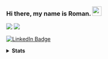 ### Hi there, my name is Roman. <img src="https://media.giphy.com/media/hvRJCLFzcasrR4ia7z/giphy.gif" width="25px">
![](https://img.shields.io/github/followers/rdavydov?style=for-the-badge&logo=github&color=darkblue&logoColor=aquamarine)
![](https://img.shields.io/github/stars/rdavydov?affiliations=OWNER%2CCOLLABORATOR%2CORGANIZATION_MEMBER&logo=github&color=darkgreen&logoColor=lightgreen&style=for-the-badge)

[![LinkedIn Badge](https://img.shields.io/badge/-Roman_D-blue?style=flat&logo=Linkedin&logoColor=white&link=https://www.linkedin.com/in/rdavidoff/)](https://www.linkedin.com/in/rdavidoff/)

<details><summary><strong>Stats</strong></summary>

## Stats

[![Stats](https://github-readme-stats.vercel.app/api?username=rdavydov&count_private=true&show_icons=true&hide_border=true&custom_title=Stats&bg_color=00000000)](https://github.com/rdavydov)

[![Languages](https://github-readme-stats.vercel.app/api/top-langs/?username=rdavydov&layout=compact&langs_count=10&hide_border=true&custom_title=Languages&bg_color=00000000)](https://github.com/rdavydov)

</details>
<!--
**rdavydov/rdavydov** is a ✨ _special_ ✨ repository because its `README.md` (this file) appears on your GitHub profile.

Here are some ideas to get you started:

- 🔭 I’m currently working on ...
- 🌱 I’m currently learning ...
- 👯 I’m looking to collaborate on ...
- 🤔 I’m looking for help with ...
- 💬 Ask me about ...
- 📫 How to reach me: ...
- 😄 Pronouns: ...
- ⚡ Fun fact: ...
-->
